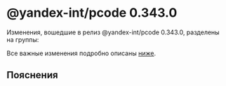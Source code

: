 # @yandex-int/pcode 0.343.0

<!-- ЧЕЛОВЕЧЕСКОЕ ВСТУПЛЕНИЕ -->

Изменения, вошедшие в релиз @yandex-int/pcode 0.343.0, разделены на группы:

Все важные изменения подробно описаны [ниже](#Пояснения).

## Пояснения


